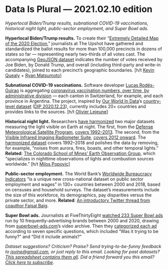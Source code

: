 Data Is Plural — 2021.02.10 edition
===================================

*Hyperlocal Biden/Trump results, subnational COVID-19 vaccinations, historical night light, public-sector employment, and Super Bowl ads.*


__Hyperlocal Biden/Trump results.__ To create their “[Extremely Detailed Map of the 2020 Election](https://www.nytimes.com/interactive/2021/upshot/2020-election-map.html),” journalists at The Upshot have gathered and standardized the ballot results for more than 100,000 precincts in dozens of states so far — representing nearly two-thirds of all votes cast. The accompanying [GeoJSON dataset](https://github.com/TheUpshot/presidential-precinct-map-2020) indicates the number of votes received by Joe Biden, by Donald Trump, and overall (including third-party and write-in candidates), joined to each precinct’s geographic boundaries. [h/t [Kevin Quealy](https://twitter.com/KevinQ/status/1356631383393923076) + [Ryan Matsumoto](https://twitter.com/ryanmatsumoto1/status/1356581507393933317)]


__Subnational COVID-19 vaccinations.__ Software developer [Lucas Rodés-Guirao](https://lcsrg.me/) is aggregating [coronavirus vaccination numbers, over time, by administrative division](https://github.com/sociepy/covid19-vaccination-subnational) — each canton in Switzerland, for example, and each province in Argentina. The project, inspired by [Our World In Data](https://ourworldindata.org/covid-vaccinations)’s [country-level dataset](https://github.com/owid/covid-19-data/tree/master/public/data/vaccinations) ([DIP 2020.12.23](https://www.data-is-plural.com/archive/2020-12-23-edition)), currently includes 20+ countries and provides links to the sources. [h/t [Olivier Lejeune](https://dataisthenewoil.substack.com/p/data-is-the-new-oil-04022021-update)]


__Historical night light.__ Researchers [have harmonized](https://www.nature.com/articles/s41597-020-0510-y) two major datasets measuring the light visible on Earth at night. The first, from the [Defense Meteorological Satellite Program](https://www.ospo.noaa.gov/Operations/DMSP/index.html), [covers 1992–2013](https://eogdata.mines.edu/dmsp/downloadV4composites.html). The second, from the [Visible Infrared Imaging Radiometer Suite](https://www.jpss.noaa.gov/viirs.html), [covers 2012 onward](https://eogdata.mines.edu/products/vnl/). The [harmonized dataset](https://figshare.com/articles/Harmonization_of_DMSP_and_VIIRS_nighttime_light_data_from_1992-2018_at_the_global_scale/9828827/2) covers 1992–2018 and polishes the data by removing, for example, “noises from aurora, fires, boasts, and other temporal lights.” __Related__: [The Colorado School of Mines’ Earth Observation Group](https://payneinstitute.mines.edu/eog/), which “specializes in nighttime observations of lights and combustion sources worldwide.” [h/t [Milos Popovic](https://twitter.com/milos_agathon/status/1358832472348327936)]


__Public-sector employment.__ The World Bank’s [Worldwide Bureaucracy Indicators](https://datacatalog.worldbank.org/dataset/worldwide-bureaucracy-indicators) “is a unique new cross-national dataset on public sector employment and wages” in 130+ countries between 2000 and 2018, based on censuses and household surveys. The dataset’s measurements include the size of this workforce, its demographics, pay disparities versus the private sector, and more. __Related__: [An introductory Twitter thread from coauthor Faisal Baig](https://twitter.com/faisalabaig/status/1356326936448917507).


__Super Bowl ads.__ Journalists at FiveThirtyEight [watched 233 Super Bowl ads](https://projects.fivethirtyeight.com/super-bowl-ads/) run by 10 frequently-advertising brands between 2000 and 2020, drawing from [superbowl-ads.com](https://superbowl-ads.com/)’s video archive. Then they [categorized each ad](https://github.com/fivethirtyeight/superbowl-ads) according to seven specific questions, which included “Was it trying to be funny?” and “Did it include animals?”


*Dataset suggestions? Criticism? Praise? Send trying-to-be-funny feedback to jsvine@gmail.com, or just reply to this email. Looking for past datasets? [This spreadsheet contains them all](https://docs.google.com/spreadsheets/d/1wZhPLMCHKJvwOkP4juclhjFgqIY8fQFMemwKL2c64vk). Did a friend forward you this email? [Click here to subscribe](https://tinyletter.com/data-is-plural).*